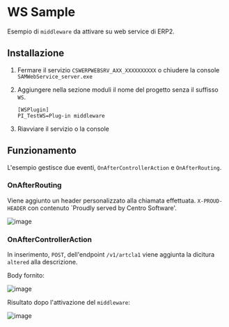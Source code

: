 # WS Sample
Esempio di `middleware` da attivare su web service di ERP2.

## Installazione

1. Fermare il servizio `CSWERPWEBSRV_AXX_XXXXXXXXXX` o chiudere la console `SAMWebService_server.exe`
2. Aggiungere nella sezione moduli il nome del progetto senza il suffisso `WS`.
    ```
    [WSPlugin]
    PI_TestWS=Plug-in middleware
    ```

4. Riavviare il servizio o la console



## Funzionamento

L'esempio gestisce due eventi, `OnAfterControllerAction` e `OnAfterRouting`.

### OnAfterRouting
Viene aggiunto un header personalizzato alla chiamata effettuata.
`X-PROUD-HEADER` con contenuto `Proudly served by Centro Software'.

![image](https://user-images.githubusercontent.com/51919683/224071842-17b2b721-d630-47a8-8135-0b5083407acf.png)


### OnAfterControllerAction
In inserimento, `POST`, dell'endpoint `/v1/artcla1` viene aggiunta la dicitura `altered` alla descrizione.

Body fornito:

![image](https://user-images.githubusercontent.com/51919683/224072140-13d9fd37-b62c-4014-8cac-69a806d7eba7.png)

Risultato dopo l'attivazione del `middleware`:

![image](https://user-images.githubusercontent.com/51919683/224072441-a830329a-2575-4677-92c1-5c85ac6b8ca7.png)

